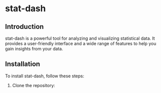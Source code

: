 # stat-dash
## Introduction
stat-dash is a powerful tool for analyzing and visualizing statistical data. It provides a user-friendly interface and a wide range of features to help you gain insights from your data.

## Installation
To install stat-dash, follow these steps:

1. Clone the repository:
